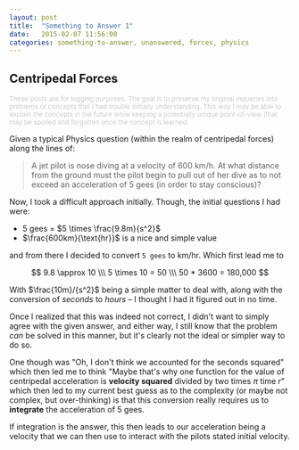 ```yaml
---
layout: post
title:  "Something to Answer 1"
date:   2015-02-07 11:56:00
categories: something-to-answer, unanswered, forces, physics
---
```


## Centripedal Forces

<small style="color:#ccc">These posts are for logging purposes. The goal is to preserve my
original inqueries into problems or concepts that I had trouble initially
understanding. This way I may be able to explain the concepts in the
future while keeping a potentially unique point-of-view (that may be spoiled
and forgotten once the concept is learned.</small>

Given a typical Physics question (within the realm of centripedal forces)
along the lines of:

> A jet pilot is nose diving at a velocity of 600 km/h. At what distance
> from the ground must the pilot begin to pull out of her dive as to not
> exceed an acceleration of 5 gees (in order to stay conscious)?

Now, I took a difficult approach initially. Though, the initial questions
I had were:
- 5 gees = $5 \times \frac{9.8m}{s^2}$
- $\frac{600km}{\text{hr}}$ is a nice and simple value

and from there I decided to convert `5 gees` to km/hr. Which first lead me
to

$$
  9.8 \approx 10 \\\
  5 \times 10 = 50 \\\
  50 * 3600 = 180,000
$$

With $\frac{10m}/{s^2}$ being a simple matter to deal with, along with
the conversion of *seconds* to *hours* – I thought I had it figured out in
no time.

Once I realized that this was indeed not correct, I didn't want to simply
agree with the given answer, and either way, I still know that the problem
*can* be solved in this manner, but it's clearly not the ideal or simpler
way to do so.

One though was "Oh, I don't think we accounted for the seconds squared"
which then led me to think "Maybe that's why one function for the value
of centripedal acceleration is **velocity squared** divided by two
times $\pi$ time $r$" which then led to my current best guess as to the
complexity (or maybe not complex, but over-thinking) is that this conversion
really requires us to **integrate** the acceleration of 5 gees.

If integration is the answer, this then leads to our acceleration being a
velocity that we can then use to interact with the pilots stated initial
velocity.
